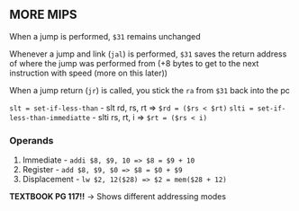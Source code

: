 ## MORE MIPS
When a jump is performed, `$31` remains unchanged  

Whenever a jump and link (`jal`) is performed, `$31` saves the
return address of where the jump was performed from (+8
bytes to get to the next instruction with speed (more on
this later))

When a jump return (`jr`) is called, you stick the `ra` from
`$31` back into the pc  

`slt = set-if-less-than` - slt rd, rs, rt => `$rd = ($rs < $rt)`
`slti = set-if-less-than-immediatte` - slti rs, rt, i => `$rt = ($rs < i)`

### Operands
1. Immediate - `addi $8, $9, 10 => $8 = $9 + 10`  
2. Register - `add $8, $9, $0 => $8 = $0 + $9`  
3. Displacement - `lw $2, 12($28) => $2 = mem($28 + 12)`  

**TEXTBOOK PG 117!!** -> Shows different addressing modes  
